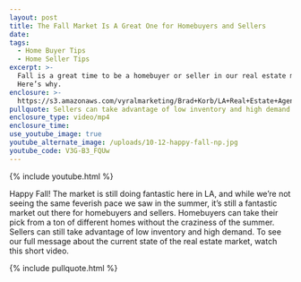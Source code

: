 ```yaml
---
layout: post
title: The Fall Market Is A Great One for Homebuyers and Sellers
date:
tags:
  - Home Buyer Tips
  - Home Seller Tips
excerpt: >-
  Fall is a great time to be a homebuyer or seller in our real estate market.
  Here’s why.
enclosure: >-
  https://s3.amazonaws.com/vyralmarketing/Brad+Korb/LA+Real+Estate+Agent-+The+Fall+Market+Is+A+Great+One+for+Homebuyers+and+Sellers.mp4
pullquote: Sellers can take advantage of low inventory and high demand.
enclosure_type: video/mp4
enclosure_time:
use_youtube_image: true
youtube_alternate_image: /uploads/10-12-happy-fall-np.jpg
youtube_code: V3G-B3_FQUw
---
```


{% include youtube.html %}

Happy Fall! The market is still doing fantastic here in LA, and while we’re not seeing the same feverish pace we saw in the summer, it’s still a fantastic market out there for homebuyers and sellers. Homebuyers can take their pick from a ton of different homes without the craziness of the summer. Sellers can still take advantage of low inventory and high demand. To see our full message about the current state of the real estate market, watch this short video.

{% include pullquote.html %}